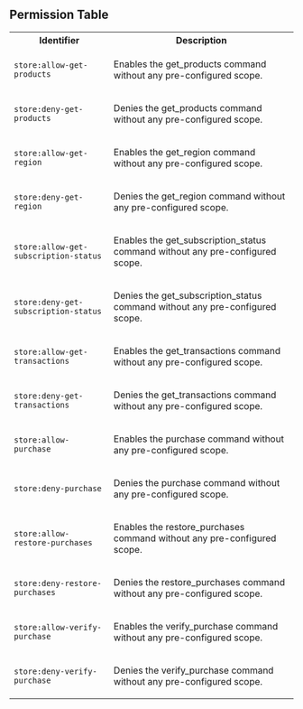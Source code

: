 
## Permission Table

<table>
<tr>
<th>Identifier</th>
<th>Description</th>
</tr>


<tr>
<td>

`store:allow-get-products`

</td>
<td>

Enables the get_products command without any pre-configured scope.

</td>
</tr>

<tr>
<td>

`store:deny-get-products`

</td>
<td>

Denies the get_products command without any pre-configured scope.

</td>
</tr>

<tr>
<td>

`store:allow-get-region`

</td>
<td>

Enables the get_region command without any pre-configured scope.

</td>
</tr>

<tr>
<td>

`store:deny-get-region`

</td>
<td>

Denies the get_region command without any pre-configured scope.

</td>
</tr>

<tr>
<td>

`store:allow-get-subscription-status`

</td>
<td>

Enables the get_subscription_status command without any pre-configured scope.

</td>
</tr>

<tr>
<td>

`store:deny-get-subscription-status`

</td>
<td>

Denies the get_subscription_status command without any pre-configured scope.

</td>
</tr>

<tr>
<td>

`store:allow-get-transactions`

</td>
<td>

Enables the get_transactions command without any pre-configured scope.

</td>
</tr>

<tr>
<td>

`store:deny-get-transactions`

</td>
<td>

Denies the get_transactions command without any pre-configured scope.

</td>
</tr>

<tr>
<td>

`store:allow-purchase`

</td>
<td>

Enables the purchase command without any pre-configured scope.

</td>
</tr>

<tr>
<td>

`store:deny-purchase`

</td>
<td>

Denies the purchase command without any pre-configured scope.

</td>
</tr>

<tr>
<td>

`store:allow-restore-purchases`

</td>
<td>

Enables the restore_purchases command without any pre-configured scope.

</td>
</tr>

<tr>
<td>

`store:deny-restore-purchases`

</td>
<td>

Denies the restore_purchases command without any pre-configured scope.

</td>
</tr>

<tr>
<td>

`store:allow-verify-purchase`

</td>
<td>

Enables the verify_purchase command without any pre-configured scope.

</td>
</tr>

<tr>
<td>

`store:deny-verify-purchase`

</td>
<td>

Denies the verify_purchase command without any pre-configured scope.

</td>
</tr>
</table>
